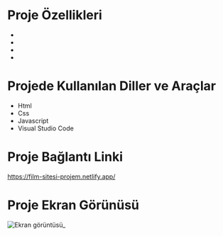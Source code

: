 # Proje Özellikleri

<ul>
  <li></li>
  <li></li>
  <li></li>
  <li></li>
 
</ul>

# Projede Kullanılan Diller ve Araçlar

<ul>
  <li>Html</li>
  <li>Css</li>
  <li> Javascript</li>
  <li>Visual Studio Code</li>
 
</ul>

# Proje Bağlantı Linki
https://film-sitesi-projem.netlify.app/



# Proje Ekran Görünüsü
![Ekran görüntüsü_](https://github.com/mehmet-adgzl22/film-sitesi-proje/assets/169144147/d8431a20-00a6-4156-9fcd-3672dac3bdaa)





